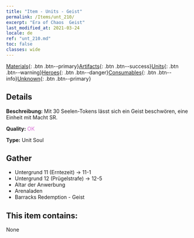 ```yaml
---
title: "Item - Units - Geist"
permalink: /Items/unt_210/
excerpt: "Era of Chaos  Geist"
last_modified_at: 2021-03-24
locale: de
ref: "unt_210.md"
toc: false
classes: wide
---
```

 [Materials](/de/Items/){: .btn .btn--primary}[Artifacts](/de/Items/Artifacts/){: .btn .btn--success}[Units](/de/Items/Units/){: .btn .btn--warning}[Heroes](/de/Items/Heroes/){: .btn .btn--danger}[Consumables](/de/Items/Consumables/){: .btn .btn--info}[Unknown](/de/Items/Unknown/){: .btn .btn--primary}

## Details
 **Beschreibung:** Mit 30 Seelen-Tokens lässt sich ein Geist beschwören, eine Einheit mit Macht SR.

 **Quality:** <span style="color: #DA70D6">OK</span>

 **Type:** Unit Soul

## Gather

*    Untergrund 11 (Erntezeit) -> 11-1 
*    Untergrund 12 (Prügelstrafe) -> 12-5 
*    Altar der Anwerbung 
*    Arenaladen 
*    Barracks Redemption - Geist 

## This item contains:

  None

